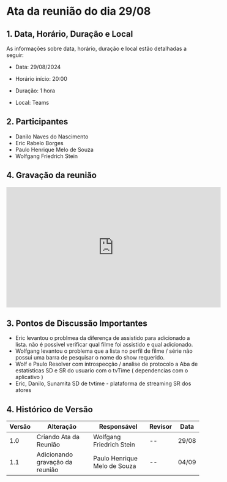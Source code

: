 # Ata da reunião do dia 29/08

## 1. Data, Horário, Duração e Local

As informações sobre data, horário, duração e local estão detalhadas a seguir:

- Data: 29/08/2024

- Horário início: 20:00

- Duração: 1 hora

- Local: Teams

## 2. Participantes

- Danilo Naves do Nascimento
- Eric Rabelo Borges
- Paulo Henrique Melo de Souza
- Wolfgang Friedrich Stein

## 4. Gravação da reunião

<center>
<iframe width="560" height="315" src="https://www.youtube.com/embed/GY7nNgKVheg?si=F0gbkS-8q1TapmBS" title="YouTube video player" frameborder="0" allow="accelerometer; autoplay; clipboard-write; encrypted-media; gyroscope; picture-in-picture; web-share" referrerpolicy="strict-origin-when-cross-origin" allowfullscreen></iframe>
</center>


## 3. Pontos de Discussão Importantes

- Eric levantou o problmea da diferença de assistido para adicionado a lista. não é possivel verificar qual filme foi assistido e qual adicionado.
- Wolfgang levantou o problema que a lista no perfil de  filme / série  não possui uma barra de pesquisar o nome do show requerido.
- Wolf e Paulo Resolver com introspecção / analise de protocolo a Aba de estatísticas SD e SR do usuario com o tvTime ( dependencias com o aplicativo ) 
- Eric, Danilo, Sunamita SD de tvtime - plataforma de streaming SR dos atores 

## 4. Histórico de Versão

| Versão | Alteração | Responsável | Revisor | Data |
|--------|-----------|-------------|---------|------|
| 1.0 | Criando Ata da Reunião | Wolfgang Friedrich Stein | -- | 29/08 |
| 1.1 | Adicionando gravação da reunião | Paulo Henrique Melo de Souza | -- | 04/09 |